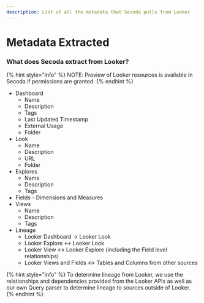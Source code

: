 ```yaml
---
description: List of all the metadata that Secoda pulls from Looker
---
```


# Metadata Extracted

### What does Secoda extract from Looker?

{% hint style="info" %}
NOTE: Preview of Looker resources is available in Secoda if permissions are granted.&#x20;
{% endhint %}

* Dashboard
  * Name
  * Description
  * Tags
  * Last Updated Timestamp
  * External Usage
  * Folder
* Look
  * Name
  * Description
  * URL
  * Folder
* Explores
  * Name
  * Description
  * Tags
* Fields - Dimensions and Measures&#x20;
* Views&#x20;
  * Name
  * Description
  * Tags
* Lineage
  * Looker Dashboard -> Looker Look
  * Looker Explore <-> Looker Look
  * Looker View <-> Looker Explore (including the Field level relationships)
  * Looker Views and Fields <-> Tables and Columns from other sources

{% hint style="info" %}
To determine lineage from Looker, we use the relationships and dependencies provided from the Looker APIs as well as our own Query parser to determine lineage to sources outside of Looker.
{% endhint %}
